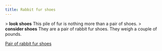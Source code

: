 ```yaml
---
title: Rabbit fur shoes
---
```


\> **look shoes**
This pile of fur is nothing more than a pair of shoes.
\> **consider shoes**
They are a pair of rabbit fur shoes.
They weigh a couple of pounds.

[Pair of rabbit fur shoes](Category:_Cloth_equipment "wikilink")